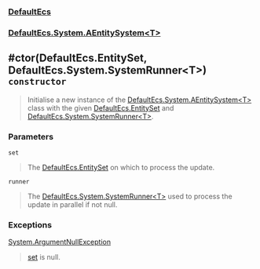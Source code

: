 ### [DefaultEcs](./DefaultEcs.md 'DefaultEcs')
### [DefaultEcs.System.AEntitySystem&lt;T&gt;](./DefaultEcs-System-AEntitySystem-T-.md 'DefaultEcs.System.AEntitySystem&lt;T&gt;')
## #ctor(DefaultEcs.EntitySet, DefaultEcs.System.SystemRunner&lt;T&gt;) `constructor`
>Initialise a new instance of the [DefaultEcs.System.AEntitySystem&lt;T&gt;](./DefaultEcs-System-AEntitySystem-T-.md 'DefaultEcs.System.AEntitySystem&lt;T&gt;') class with the given [DefaultEcs.EntitySet](./DefaultEcs-EntitySet.md 'DefaultEcs.EntitySet') and [DefaultEcs.System.SystemRunner&lt;T&gt;](./DefaultEcs-System-SystemRunner-T-.md 'DefaultEcs.System.SystemRunner&lt;T&gt;').
### Parameters

<a name='DefaultEcs-System-AEntitySystem-T---ctor(DefaultEcs-EntitySet-_DefaultEcs-System-SystemRunner-T-)-set'></a>
`set`
>The [DefaultEcs.EntitySet](./DefaultEcs-EntitySet.md 'DefaultEcs.EntitySet') on which to process the update.

<a name='DefaultEcs-System-AEntitySystem-T---ctor(DefaultEcs-EntitySet-_DefaultEcs-System-SystemRunner-T-)-runner'></a>
`runner`
>The [DefaultEcs.System.SystemRunner&lt;T&gt;](./DefaultEcs-System-SystemRunner-T-.md 'DefaultEcs.System.SystemRunner&lt;T&gt;') used to process the update in parallel if not null.
### Exceptions

[System.ArgumentNullException](https://docs.microsoft.com/en-us/dotnet/api/System.ArgumentNullException 'System.ArgumentNullException')
>[set](#DefaultEcs-System-AEntitySystem-T---ctor(DefaultEcs-EntitySet-_DefaultEcs-System-SystemRunner-T-)-set 'DefaultEcs.System.AEntitySystem&lt;T&gt;.#ctor(DefaultEcs.EntitySet, DefaultEcs.System.SystemRunner&lt;T&gt;).set') is null.
